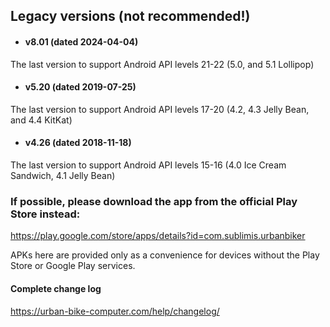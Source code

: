 ##  Legacy versions (not recommended!)

 - #### v8.01 (dated 2024-04-04)

The last version to support Android API levels 21-22 (5.0, and 5.1 Lollipop)

 - #### v5.20 (dated 2019-07-25)

The last version to support Android API levels 17-20 (4.2, 4.3 Jelly Bean, and 4.4 KitKat)

 - #### v4.26 (dated 2018-11-18)

The last version to support Android API levels 15-16 (4.0 Ice Cream Sandwich, 4.1 Jelly Bean)


### If possible, please download the app from the official Play Store instead:

https://play.google.com/store/apps/details?id=com.sublimis.urbanbiker

APKs here are provided only as a convenience for devices without the Play Store or Google Play services.


#### Complete change log

https://urban-bike-computer.com/help/changelog/
